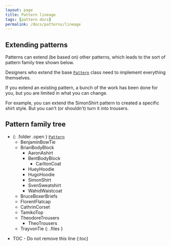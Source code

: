```yaml
---
layout: page
title: Pattern lineage
tags: [pattern docs]
permalink: /docs/patterns/lineage
---
```

## Extending patterns

Patterns can extend (be based on) other patterns, which leads 
to the sort of pattern family tree shown below.

Designers who extend the base [`Pattern`](/docs/core/classdocs/patterns/core/pattern) class
need to implement everything themselves.

If you extend an existing pattern, a bunch of the work has been done 
for you, but you are limited in what you can change.

For example, you can extend the SimonShirt pattern to created a specific
shirt style. But you can't (or shouldn't) turn it into trousers.

## Pattern family tree

- {: .folder .open } [`Pattern`](/docs/core/classdocs/patterns/core/pattern)
  - BenjaminBowTie
  - BrianBodyBlock
    - AaronAshirt
    - BentBodyBlock
      - CarltonCoat
    - HueyHoodie
    - HugoHoodie
    - SimonShirt
    - SvenSweatshirt
    - WahidWaistcoat
  - BruceBoxerBriefs
  - FlorentFlatcap
  - CathrinCorset
  - TamikoTop
  - TheodoreTrousers
    - TheoTrousers
  - TrayvonTie
{: .files }


* TOC - Do not remove this line
{:toc}


